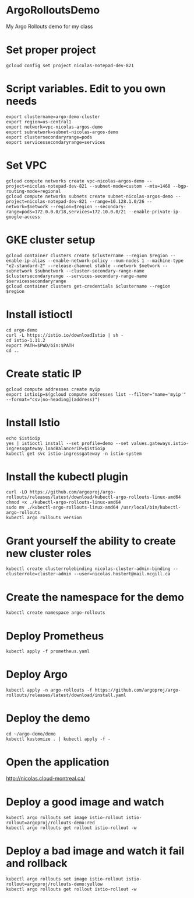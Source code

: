 # ArgoRolloutsDemo
My Argo Rollouts demo for my class

# Set proper project
```
gcloud config set project nicolas-notepad-dev-821
```

# Script variables. Edit to you own needs
```
export clustername=argo-demo-cluster
export region=us-central1
export network=vpc-nicolas-argos-demo
export subnetwork=subnet-nicolas-argos-demo
export clustersecondaryrange=pods
export servicessecondaryrange=services
```
# Set VPC
```
gcloud compute networks create vpc-nicolas-argos-demo --project=nicolas-notepad-dev-821 --subnet-mode=custom --mtu=1460 --bgp-routing-mode=regional
gcloud compute networks subnets create subnet-nicolas-argos-demo --project=nicolas-notepad-dev-821 --range=10.128.1.0/26 --network=$network --region=$region --secondary-range=pods=172.0.0.0/18,services=172.10.0.0/21 --enable-private-ip-google-access
```
# GKE cluster setup
```
gcloud container clusters create $clustername --region $region --enable-ip-alias --enable-network-policy --num-nodes 1 --machine-type "e2-standard-2" --release-channel stable --network $network --subnetwork $subnetwork --cluster-secondary-range-name $clustersecondaryrange --services-secondary-range-name $servicessecondaryrange 
gcloud container clusters get-credentials $clustername --region $region
```
# Install istioctl
```
cd argo-demo
curl -L https://istio.io/downloadIstio | sh - 
cd istio-1.11.2
export PATH=$PWD/bin:$PATH
cd ..
```
# Create static IP
```
gcloud compute addresses create myip
export istioip=$(gcloud compute addresses list --filter="name='myip'" --format="csv[no-heading](address)")
```

# Install Istio
```
echo $istioip
yes | istioctl install --set profile=demo --set values.gateways.istio-ingressgateway.loadBalancerIP=$istioip
kubectl get svc istio-ingressgateway -n istio-system
```

# Install the kubectl plugin
```
curl -LO https://github.com/argoproj/argo-rollouts/releases/latest/download/kubectl-argo-rollouts-linux-amd64
chmod +x ./kubectl-argo-rollouts-linux-amd64
sudo mv ./kubectl-argo-rollouts-linux-amd64 /usr/local/bin/kubectl-argo-rollouts
kubectl argo rollouts version
```

# Grant yourself the ability to create new cluster roles
```
kubectl create clusterrolebinding nicolas-cluster-admin-binding --clusterrole=cluster-admin --user=nicolas.hostert@mail.mcgill.ca
```

# Create the namespace for the demo
```
kubectl create namespace argo-rollouts
```

# Deploy Prometheus
```
kubectl apply -f prometheus.yaml
```

# Deploy Argo
```
kubectl apply -n argo-rollouts -f https://github.com/argoproj/argo-rollouts/releases/latest/download/install.yaml
```

# Deploy the demo
```
cd ~/argo-demo/demo
kubectl kustomize . | kubectl apply -f -
```

# Open the application

http://nicolas.cloud-montreal.ca/

# Deploy a good image and watch
```
kubectl argo rollouts set image istio-rollout istio-rollout=argoproj/rollouts-demo:red
kubectl argo rollouts get rollout istio-rollout -w
```

# Deploy a bad image and watch it fail and rollback
```
kubectl argo rollouts set image istio-rollout istio-rollout=argoproj/rollouts-demo:yellow
kubectl argo rollouts get rollout istio-rollout -w
```
